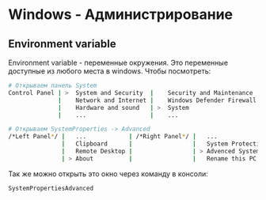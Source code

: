 # Windows - Администрирование

## Environment variable

Environment variable - переменные окружения. Это переменные доступные из любого места в windows. Чтобы посмотреть:

```bash
# Открываем панель System
Control Panel | >  System and Security  |    Security and Maintenance  |
              |    Network and Internet |    Windows Defender Firewall |
              |    Hardware and sound   | >  System                    |
              |    ...                  |    ...                       |

# Открываем SystemProperties -> Advanced
/*Left Panel*/ |   ...            | /*Right Panel*/ |   ...                      | > Environmet Variables...
               |   Clipboard      |                 |   System Protection        |
               |   Remote Desktop |                 | > Advenced System settings |
               | > About          |                 |   Rename this PC           |
```

Так же можно открыть это окно через команду в консоли:

```cmd
SystemPropertiesAdvanced
```

